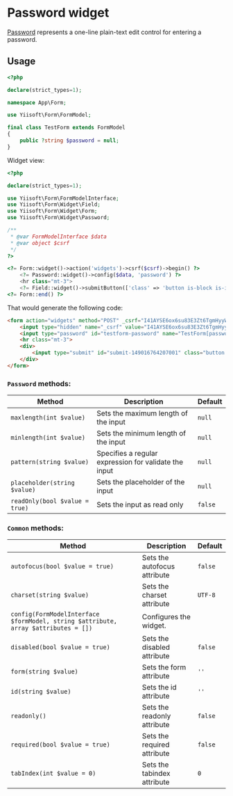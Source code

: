 # Password widget

[Password](https://www.w3.org/TR/2012/WD-html-markup-20120329/input.password.html#input.password) represents a one-line plain-text edit control for entering a password.

## Usage

```php
<?php

declare(strict_types=1);

namespace App\Form;

use Yiisoft\Form\FormModel;

final class TestForm extends FormModel
{
    public ?string $password = null;
}
```

Widget view:

```php
<?php

declare(strict_types=1);

use Yiisoft\Form\FormModelInterface;
use Yiisoft\Form\Widget\Field;
use Yiisoft\Form\Widget\Form;
use Yiisoft\Form\Widget\Password;

/**
 * @var FormModelInterface $data
 * @var object $csrf
 */
?>

<?= Form::widget()->action('widgets')->csrf($csrf)->begin() ?>
    <?= Password::widget()->config($data, 'password') ?>
    <hr class="mt-3">
    <?= Field::widget()->submitButton(['class' => 'button is-block is-info is-fullwidth', 'value' => 'Save']) ?>
<?= Form::end() ?>
```

That would generate the following code:

```html
<form action="widgets" method="POST" _csrf="I41AYSE6ox6su83E3Zt6TgmHyyWTbTuj177G5b40esdT4ixXEmn1SOrUnrLt_hgcevWITtsyV_Wd9Key-lkxrQ==">
    <input type="hidden" name="_csrf" value="I41AYSE6ox6su83E3Zt6TgmHyyWTbTuj177G5b40esdT4ixXEmn1SOrUnrLt_hgcevWITtsyV_Wd9Key-lkxrQ==">
    <input type="password" id="testform-password" name="TestForm[password]">
    <hr class="mt-3">
    <div>
        <input type="submit" id="submit-149016764207001" class="button is-block is-info is-fullwidth" name="submit-149016764207001" value="Save">
    </div>
</form>
```

### `Password` methods:

Method | Description | Default
-------|-------------|---------
`maxlength(int $value)` | Sets the maximum length of the input | `null`
`minlength(int $value)` | Sets the minimum length of the input | `null`
`pattern(string $value)` | Specifies a regular expression for validate the input | `null`
`placeholder(string $value)` | Sets the placeholder of the input | `null`
`readOnly(bool $value = true)` | Sets the input as read only | `false`

### `Common` methods:

Method | Description | Default
-------|-------------|---------
`autofocus(bool $value = true)` | Sets the autofocus attribute | `false`
`charset(string $value)` | Sets the charset attribute | `UTF-8`
`config(FormModelInterface $formModel, string $attribute, array $attributes = [])` | Configures the widget. |
`disabled(bool $value = true)` | Sets the disabled attribute | `false`
`form(string $value)` | Sets the form attribute | `''`
`id(string $value)` | Sets the id attribute | `''`
`readonly()` | Sets the readonly attribute | `false`
`required(bool $value = true)` | Sets the required attribute | `false`
`tabIndex(int $value = 0)` | Sets the tabindex attribute | `0`
